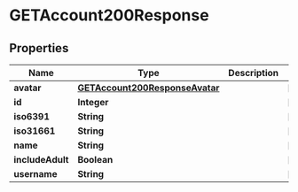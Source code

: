 

# GETAccount200Response


## Properties

| Name | Type | Description | Notes |
|------------ | ------------- | ------------- | -------------|
|**avatar** | [**GETAccount200ResponseAvatar**](GETAccount200ResponseAvatar.md) |  |  [optional] |
|**id** | **Integer** |  |  [optional] |
|**iso6391** | **String** |  |  [optional] |
|**iso31661** | **String** |  |  [optional] |
|**name** | **String** |  |  [optional] |
|**includeAdult** | **Boolean** |  |  [optional] |
|**username** | **String** |  |  [optional] |



